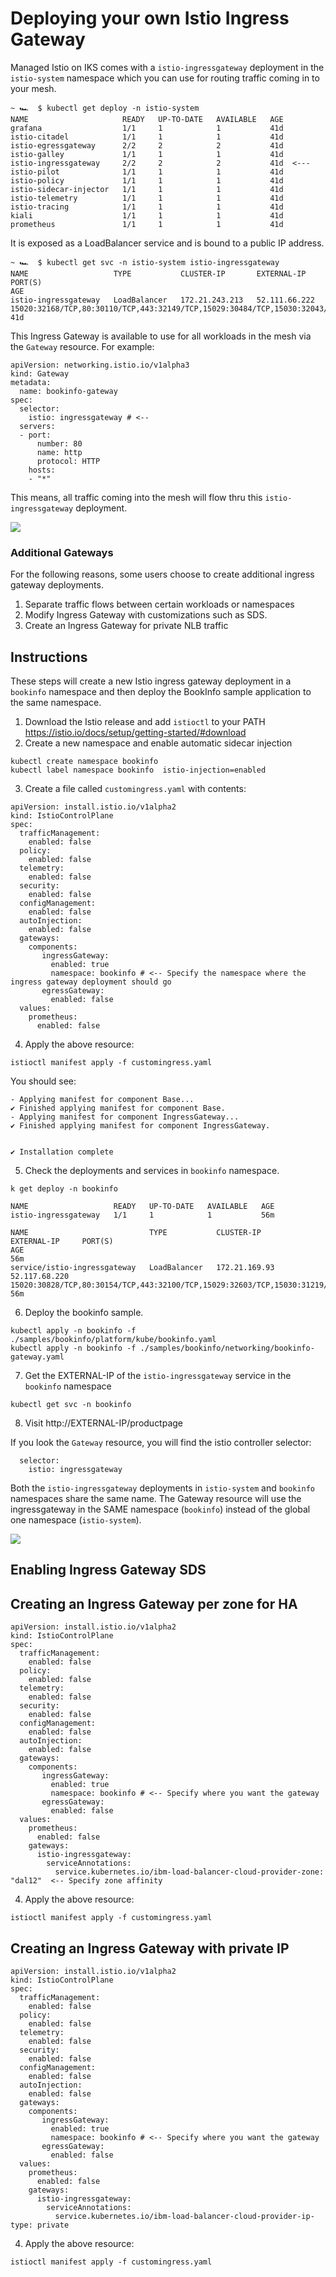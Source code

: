 # Deploying your own Istio Ingress Gateway

Managed Istio on IKS comes with a `istio-ingressgateway` deployment in the `istio-system` namespace which you can use for routing traffic coming in to your mesh. 
```
~ 🏎  $ kubectl get deploy -n istio-system
NAME                     READY   UP-TO-DATE   AVAILABLE   AGE
grafana                  1/1     1            1           41d
istio-citadel            1/1     1            1           41d
istio-egressgateway      2/2     2            2           41d
istio-galley             1/1     1            1           41d
istio-ingressgateway     2/2     2            2           41d  <---
istio-pilot              1/1     1            1           41d
istio-policy             1/1     1            1           41d
istio-sidecar-injector   1/1     1            1           41d
istio-telemetry          1/1     1            1           41d
istio-tracing            1/1     1            1           41d
kiali                    1/1     1            1           41d
prometheus               1/1     1            1           41d
```
It is exposed as a LoadBalancer service and is bound to a public IP address.
```
~ 🏎  $ kubectl get svc -n istio-system istio-ingressgateway
NAME                   TYPE           CLUSTER-IP       EXTERNAL-IP     PORT(S)                                                                                                                      AGE
istio-ingressgateway   LoadBalancer   172.21.243.213   52.111.66.222   15020:32168/TCP,80:30110/TCP,443:32149/TCP,15029:30484/TCP,15030:32043/TCP,15031:30774/TCP,15032:30929/TCP,15443:31217/TCP   41d
```
This Ingress Gateway is available to use for all workloads in the mesh via the `Gateway` resource. For example:
```
apiVersion: networking.istio.io/v1alpha3
kind: Gateway
metadata:
  name: bookinfo-gateway
spec:
  selector:
    istio: ingressgateway # <--
  servers:
  - port:
      number: 80
      name: http
      protocol: HTTP
    hosts:
    - "*"
```
This means, all traffic coming into the mesh will flow thru this `istio-ingressgateway` deployment. 

![](images/istioingress-default.png)

### Additional Gateways

For the following reasons, some users choose to create additional ingress gateway deployments. 
1. Separate traffic flows between certain workloads or namespaces
2. Modify Ingress Gateway with customizations such as SDS.
3. Create an Ingress Gateway for private NLB traffic


## Instructions
These steps will create a new Istio ingress gateway deployment in a `bookinfo` namespace and then deploy the BookInfo sample application to the same namespace.

1. Download the Istio release and add `istioctl` to your PATH https://istio.io/docs/setup/getting-started/#download
2. Create a new namespace and enable automatic sidecar injection
```
kubectl create namespace bookinfo
kubectl label namespace bookinfo  istio-injection=enabled
```
3. Create a file called `customingress.yaml` with contents:
```
apiVersion: install.istio.io/v1alpha2
kind: IstioControlPlane
spec:
  trafficManagement:
    enabled: false
  policy:
    enabled: false
  telemetry:
    enabled: false
  security:
    enabled: false
  configManagement:
    enabled: false
  autoInjection:
    enabled: false
  gateways:
    components:
       ingressGateway:
         enabled: true
         namespace: bookinfo # <-- Specify the namespace where the ingress gateway deployment should go
       egressGateway:
         enabled: false
  values:
    prometheus:
      enabled: false
```
4. Apply the above resource:
```
istioctl manifest apply -f customingress.yaml
```
You should see:
```
- Applying manifest for component Base...
✔ Finished applying manifest for component Base.
- Applying manifest for component IngressGateway...
✔ Finished applying manifest for component IngressGateway.


✔ Installation complete
```
5. Check the deployments and services in `bookinfo` namespace. 
```
k get deploy -n bookinfo
```
```
NAME                   READY   UP-TO-DATE   AVAILABLE   AGE
istio-ingressgateway   1/1     1            1           56m

NAME                           TYPE           CLUSTER-IP      EXTERNAL-IP     PORT(S)                                                                                                                      AGE                                                                                                                    56m
service/istio-ingressgateway   LoadBalancer   172.21.169.93   52.117.68.220   15020:30828/TCP,80:30154/TCP,443:32100/TCP,15029:32603/TCP,15030:31219/TCP,15031:30466/TCP,15032:30081/TCP,15443:30068/TCP   56m
```
6. Deploy the bookinfo sample.
```
kubectl apply -n bookinfo -f ./samples/bookinfo/platform/kube/bookinfo.yaml
kubectl apply -n bookinfo -f ./samples/bookinfo/networking/bookinfo-gateway.yaml
```
7. Get the EXTERNAL-IP of the `istio-ingressgateway` service in the `bookinfo` namespace
```
kubectl get svc -n bookinfo
```
8. Visit http://EXTERNAL-IP/productpage

If you look the `Gateway` resource, you will find the istio controller selector:
```
  selector:
    istio: ingressgateway
```
Both the `istio-ingressgateway` deployments in `istio-system` and `bookinfo` namespaces share the same name. The Gateway resource will use the ingressgateway in the SAME namespace (`bookinfo`) instead of the global one namespace (`istio-system`).

![](images/istioingress-custom.png)

## Enabling Ingress Gateway SDS

## Creating an Ingress Gateway per zone for HA

```
apiVersion: install.istio.io/v1alpha2
kind: IstioControlPlane
spec:
  trafficManagement:
    enabled: false
  policy:
    enabled: false
  telemetry:
    enabled: false
  security:
    enabled: false
  configManagement:
    enabled: false
  autoInjection:
    enabled: false
  gateways:
    components:
       ingressGateway:
         enabled: true
         namespace: bookinfo # <-- Specify where you want the gateway
       egressGateway:
         enabled: false
  values:
    prometheus:
      enabled: false
    gateways:
      istio-ingressgateway:
        serviceAnnotations:
          service.kubernetes.io/ibm-load-balancer-cloud-provider-zone: "dal12"  <-- Specify zone affinity
```
4. Apply the above resource:
```
istioctl manifest apply -f customingress.yaml
```

## Creating an Ingress Gateway with private IP

```
apiVersion: install.istio.io/v1alpha2
kind: IstioControlPlane
spec:
  trafficManagement:
    enabled: false
  policy:
    enabled: false
  telemetry:
    enabled: false
  security:
    enabled: false
  configManagement:
    enabled: false
  autoInjection:
    enabled: false
  gateways:
    components:
       ingressGateway:
         enabled: true
         namespace: bookinfo # <-- Specify where you want the gateway
       egressGateway:
         enabled: false
  values:
    prometheus:
      enabled: false
    gateways:
      istio-ingressgateway:
        serviceAnnotations:
          service.kubernetes.io/ibm-load-balancer-cloud-provider-ip-type: private
```
4. Apply the above resource:
```
istioctl manifest apply -f customingress.yaml
```